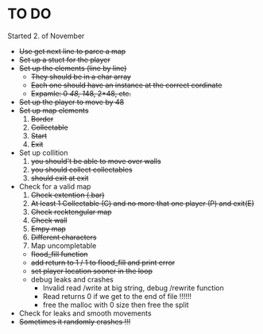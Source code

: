 # TO DO

Started 2. of November

- ~~Use get next line to parce a map~~
- ~~Set up a stuct for the player~~
- ~~Set up the elements (line by line)~~
  - ~~They should be in a char array~~
  - ~~Each one should have an instance at the correct cordinate~~
  - ~~Expamle: 0 *48, 1*48, 2*48, etc.~~
- ~~Set up the player to move by 48~~
- ~~Set up map elements~~
  1. ~~Border~~
  2. ~~Collectable~~
  3. ~~Start~~
  4. ~~Exit~~
- Set up collition
  1. ~~you should't be able to move over walls~~
  2. ~~you should collect collectables~~
  3. ~~should exit at exit~~
- Check for a valid map
  1. ~~Check extention (.bar)~~
  2. ~~At least 1 Collectable (C) and no more that one player (P) and exit(E)~~
  3. ~~Check recktengular map~~
  4. ~~Check wall~~
  5. ~~Empy map~~
  6. ~~Different characters~~
  7. Map uncompletable
  - ~~flood_fill function~~
  - ~~add return to 1 / 1 to flood_fill and print error~~
  - ~~set player location sooner in the loop~~
  - debug leaks and crashes
    + Invalid read /write at big string, debug /rewrite function
	+ Read returns 0 if we get to the end of file !!!!!!
    + free the malloc with 0 size then free the split
- Check for leaks and smooth movements
- ~~Sometimes it randomly crashes !!!~~
